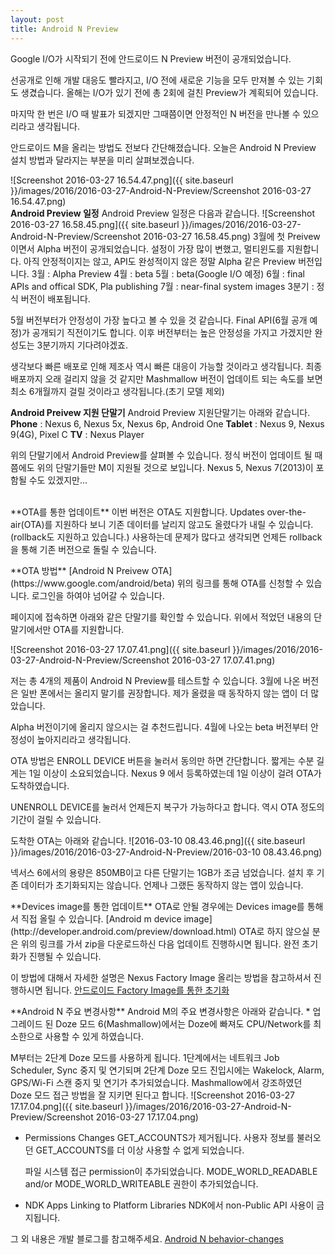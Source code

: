 ```yaml
---
layout: post
title: Android N Preview
---
```


 Google I/O가 시작되기 전에 안드로이드 N Preview 버전이 공개되었습니다.

 선공개로 인해 개발 대응도 빨라지고, I/O 전에 새로운 기능을 모두 만져볼 수 있는 기회도 생겼습니다. 올해는 I/O가 있기 전에 총 2회에 걸친 Preview가 계획되어 있습니다.

 마지막 한 번은 I/O 때 발표가 되겠지만 그때쯤이면 안정적인 N 버전을 만나볼 수 있으리라고 생각됩니다.

 안드로이드 M을 올리는 방법도 전보다 간단해졌습니다. 오늘은 Android N Preview 설치 방법과 달라지는 부분을 미리 살펴보겠습니다.

 ![Screenshot 2016-03-27 16.54.47.png]({{ site.baseurl }}/images/2016/2016-03-27-Android-N-Preview/Screenshot 2016-03-27 16.54.47.png)
<br />
**Android Preview 일정**
Android Preview 일정은 다음과 같습니다.
![Screenshot 2016-03-27 16.58.45.png]({{ site.baseurl }}/images/2016/2016-03-27-Android-N-Preview/Screenshot 2016-03-27 16.58.45.png)
 3월에 첫 Preivew이면서 Alpha 버전이 공개되었습니다. 설정이 가장 많이 변했고, 멀티윈도를 지원합니다. 아직 안정적이지는 않고, API도 완성적이지 않은 정말 Alpha 같은 Preview 버전입니다.
 3월 : Alpha Preview
 4월 : beta
 5월 : beta(Google I/O 예정)
 6월 : final APIs and offical SDK, Pla publishing
 7월 : near-final system images
 3분기 : 정식 버전이 배포됩니다.

 5월 버전부터가 안정성이 가장 높다고 볼 수 있을 것 같습니다. Final API(6월 공개 예정)가 공개되기 직전이기도 합니다. 이후 버전부터는 높은 안정성을 가지고 가겠지만 완성도는 3분기까지 기다려야겠죠.

  생각보다 빠른 배포로 인해 제조사 역시 빠른 대응이 가능할 것이라고 생각됩니다. 최종 배포까지 오래 걸리지 않을 것 같지만 Mashmallow 버전이 업데이트 되는 속도를 보면 최소 6개월까지 걸릴 것이라고 생각됩니다.(초기 모델 제외)
  <br />

 **Android Preivew 지원 단말기**
 Android Preview 지원단말기는 아래와 같습니다.
 **Phone** : Nexus 6, Nexus 5x, Nexus 6p, Android One
 **Tablet** : Nexus 9, Nexus 9(4G), Pixel C
 **TV** : Nexus Player

 위의 단말기에서 Android Preview를 살펴볼 수 있습니다.
정식 버전이 업데이트 될 때쯤에도 위의 단말기들만 M이 지원될 것으로 보입니다. Nexus 5, Nexus 7(2013)이 포함될 수도 있겠지만...

 <br />
**OTA를 통한 업데이트**
이번 버전은 OTA도 지원합니다. Updates over-the-air(OTA)를 지원하다 보니 기존 데이터를 날리지 않고도 올렸다가 내릴 수 있습니다.(rollback도 지원하고 있습니다.) 사용하는데 문제가 많다고 생각되면 언제든 rollback을 통해 기존 버전으로 돌릴 수 있습니다.
</p>
**OTA 방법**
[Android N Preivew OTA](https://www.google.com/android/beta)
위의 링크를 통해 OTA를 신청할 수 있습니다. 로그인을 하여야 넘어갈 수 있습니다.

페이지에 접속하면 아래와 같은 단말기를 확인할 수 있습니다. 위에서 적었던 내용의 단말기에서만 OTA를 지원합니다.

![Screenshot 2016-03-27 17.07.41.png]({{ site.baseurl }}/images/2016/2016-03-27-Android-N-Preview/Screenshot 2016-03-27 17.07.41.png)

저는 총 4개의 제품이 Android N Preview를 테스트할 수 있습니다.
3월에 나온 버전은 일반 폰에서는 올리지 말기를 권장합니다.
제가 올렸을 때 동작하지 않는 앱이 더 많았습니다.

Alpha 버전이기에 올리지 않으시는 걸 추천드립니다. 4월에 나오는 beta 버전부터 안정성이 높아지리라고 생각됩니다.

OTA 방법은 ENROLL DEVICE 버튼을 눌러서 동의만 하면 간단합니다. 짧게는 수분 길게는 1일 이상이 소요되었습니다. Nexus 9 에서 등록하였는데 1일 이상이 걸려 OTA가 도착하였습니다.

UNENROLL DEVICE를 눌러서 언제든지 복구가 가능하다고 합니다. 역시 OTA 정도의 기간이 걸릴 수 있습니다.

도착한 OTA는 아래와 같습니다.
 ![2016-03-10 08.43.46.png]({{ site.baseurl }}/images/2016/2016-03-27-Android-N-Preview/2016-03-10 08.43.46.png)

 넥서스 6에서의 용량은 850MB이고 다른 단말기는 1GB가 조금 넘었습니다.
설치 후 기존 데이터가 초기화되지는 않습니다. 언제나 그랬든 동작하지 않는 앱이 있습니다.
 </p>
 **Devices image를 통한 업데이트**
 OTA로 안될 경우에는 Devices image를 통해서 직접 올릴 수 있습니다.
 [Android m device image](http://developer.android.com/preview/download.html)
OTA로 하지 않으실 분은 위의 링크를 가서 zip을 다운로드하신 다음 업데이트 진행하시면 됩니다. 완전 초기화가 진행될 수 있습니다.

 이 방법에 대해서 자세한 설명은 Nexus Factory Image 올리는 방법을 참고하셔서 진행하시면 됩니다.
 [안드로이드 Factory Image를 통한 초기화](http://thdev.net/631)
</p>
**Android N 주요 변경사항**
Android M의 주요 변경사항은 아래와 같습니다.
* 업그레이드 된 Doze 모드
  6(Mashmallow)에서는 Doze에 빠져도 CPU/Network를 최소한으로 사용할 수 있게 하였습니다.

 M부터는 2단계 Doze 모드를 사용하게 됩니다.
1단계에서는 네트워크 Job Scheduler, Sync 중지 및 연기되며 2단계 Doze 모드 진입시에는 Wakelock, Alarm, GPS/Wi-Fi 스캔 중지 및 연기가 추가되었습니다. Mashmallow에서 강조하였던 Doze 모드 접근 방법을 잘 지키면 된다고 합니다.
![Screenshot 2016-03-27 17.17.04.png]({{ site.baseurl }}/images/2016/2016-03-27-Android-N-Preview/Screenshot 2016-03-27 17.17.04.png)

* Permissions Changes
  GET_ACCOUNTS가 제거됩니다. 사용자 정보를 불러오던 GET_ACCOUNTS를 더 이상 사용할 수 없게 되었습니다.

  파일 시스템 접근 permission이 추가되었습니다. MODE_WORLD_READABLE and/or MODE_WORLD_WRITEABLE 권한이 추가되었습니다.

* NDK Apps Linking to Platform Libraries
   NDK에서 non-Public API 사용이 금지됩니다.

그 외 내용은 개발 블로그를 참고해주세요.
[Android N behavior-changes](http://developer.android.com/preview/behavior-changes.html)

